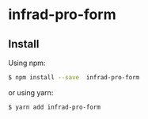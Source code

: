 # infrad-pro-form

## Install

Using npm:

```bash
$ npm install --save  infrad-pro-form
```

or using yarn:

```bash
$ yarn add infrad-pro-form
```
